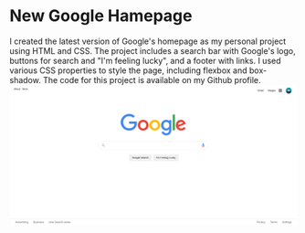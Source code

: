 # New Google Hamepage 
I created the latest version of Google's homepage as my personal project using HTML and CSS. The project includes a search bar with Google's logo, buttons for search and "I'm feeling lucky", and a footer with links. I used various CSS properties to style the page, including flexbox and box-shadow. The code for this project is available on my Github profile.
![](/task-css03/assets/mygoogle2023homepage.png)
